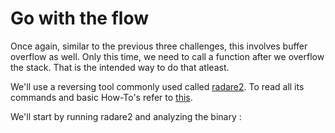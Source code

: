 # Go with the flow

Once again, similar to the previous three challenges, this involves buffer overflow as well. Only this time, we need to call a function after we overflow the stack.
That is the intended way to do that atleast. 

We'll use a reversing tool commonly used called [radare2](https://github.com/radareorg/radare2). To read all its commands and basic How-To's refer to [this](https://medium.com/@jacob16682/reverse-engineering-using-radare2-588775ea38d5).

We'll start by running radare2 and analyzing the binary :

